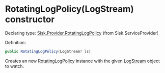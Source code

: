 <!--

Copyrights 2023 Sisk Framework - CypherPotato
Published under MIT license

!!! DO NOT EDIT THIS FILE !!!
This file was generated by a tool in the Sisk package. To edit the information in this documentation,
edit the XML documentation present in the Sisk source code.

-->


# RotatingLogPolicy(LogStream) constructor

Declaring type: [Sisk.Provider.RotatingLogPolicy](/read?q=/contents/spec/Sisk.Provider.RotatingLogPolicy.md) (from Sisk.ServiceProvider)


Definition:

```cs
public RotatingLogPolicy(LogStream? ls)
```

Creates an new <a href="/read?q=/contents/spec/Sisk.Provider.RotatingLogPolicy.md">RotatingLogPolicy</a> instance with the given <a href="/read?q=/contents/spec/Sisk.Core.Http.LogStream.md">LogStream</a> object to watch.

